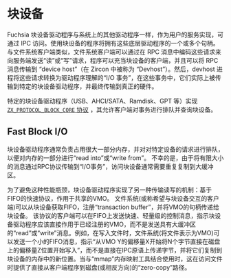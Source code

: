 <!-- # Block Devices -->

# 块设备

<!-- Fuchsia Block device drivers are, like other drivers on the system, implemented
as userspace services that are accessible via IPC. Programs using block devices
will have one or more handles to these underlying drivers. Similar to filesystem
clients, which may send “read” or “write” requests to servers by encoding these
requests within RPC messages, programs may act as clients to block devices, and
may transmit RPC messages to a “device host” (referred to as “devhost” within
Zircon). The devhost process then transforms these requests into
driver-understood “I/O transactions”, where they are actually transmitted to the
particular block device driver, and eventually to real hardware. -->

Fuchsia 块设备驱动程序与系统上的其他驱动程序一样，作为用户的服务实现，可通过 IPC 访问。使用块设备的程序将拥有这些底层驱动程序的一个或多个句柄。与文件系统客户端类似，文件系统客户端可以通过在 RPC 消息中编码这些请求来向服务端发送“读”或“写”请求，程序可以充当块设备的客户端，并且可以将 RPC 消息传输到 “device host”（在 Zircon 中被称为 “Devhost”）。然后，devhost 进程将这些请求转换为驱动程序理解的“I/O 事务”，在这些事务中，它们实际上被传输到特定的块设备驱动程序，并最终传输到真正的硬件。

<!-- Particular block device drivers (USB, AHCI / SATA, Ramdisk, GPT, etc) implement
the [`ZX_PROTOCOL_BLOCK_CORE` protocol](/zircon/system/public/zircon/device/block.h),
which allows clients to queue transactions and query the block device. -->

特定的块设备驱动程序（USB、AHCI/SATA、Ramdisk、GPT 等）实现 [`ZX_PROTOCOL_BLOCK_CORE` 协议](/zircon/system/public/zircon/device/block.h) ，其允许客户端对事务进行排队并查询块设备。

## Fast Block I/O

<!-- Block device drivers are often responsible for taking large portions of memory,
and queueing requests to a particular device to either “read into” or “write
from” a portion of memory. Unfortunately, as a consequence of transmitting
messages of a limited size from an RPC protocol into an “I/O transaction”,
repeated copying of large buffers is often required to access block devices. -->

块设备驱动程序通常负责占用很大一部分内存，并对对特定设备的请求进行排队，以便对内存的一部分进行“read into”或“write from”。
不幸的是，由于将有限大小的消息通过RPC协议传输到“I/O事务”，访问块设备通常需要重复复制到大缓冲区。

<!-- To avoid this performance bottleneck, the block device drivers implement
another mechanism to transmit reads and writes: a fast, FIFO-based protocol
which acts on a shared VMO. Filesystems (or any other client wishing to
interact with a block device) can acquire FIFOs from a block device, register a
“transaction buffer”, and pass handles to VMOs to the block device. Instead of
transmitting “read” or “write” messages with large buffers, a client of this
protocol can instead send a fast, lightweight control message on a FIFO,
indicating that the block device driver should act directly on the
already-registered VMO. For example, when writing to a file, rather than
passing bytes over IPC primitives directly, and copying them to a new location
in the block device’s memory, a filesystem (representing the file as a VMO)
could simply send a small FIFO message indicating “write N bytes directly from
offset X of VMO Y to offset Z on a disk”. When combined with the “mmap”
memory-mapping tools, this provides a “zero-copy” pathway directly from client
programs to disk (or in the other direction) when accessing files. -->

为了避免这种性能瓶颈，块设备驱动程序实现了另一种传输读写的机制：基于FIFO的快速协议，作用于共享的VMO。 文件系统(或称希望与块设备交互的客户端)可以从块设备获取FIFO，注册“transaction buffer”，并将VMO的句柄传递给块设备。 该协议的客户端可以在FIFO上发送快速、轻量级的控制消息，指示块设备驱动程序应该直接作用于已经注册的VMO，而不是发送具有大缓冲区的“read”或“write”消息。例如，在写入文件时，文件系统(将文件表示为VMO)可以发送一个小的FIFO消息，指示“从VMO Y的偏移量X开始将N个字节直接在磁盘上的偏移量Z位置开始写入”，而不是直接在IPC原语上传递字节，并将它们复制到块设备的内存中的新位置。当与“mmap”内存映射工具结合使用时，这在访问文件时提供了直接从客户端程序到磁盘(或相反方向)的“zero-copy”路径。
